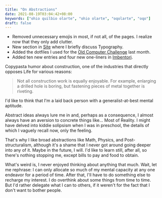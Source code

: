 ```yaml
---
title: "On Abstractions"
date: 2021-08-19T03:04:42+08:00
keywords: ["ohio quilbio olarte", "ohio olarte", "oqolarte", "oqo"]
draft: false
---
```

- Removed unnecessary emojis in most, if not all, of the pages.
I realize now that they only add clutter.
- New section in [Site](/site) where I briefly discuss Typography.
- Added the dotfiles I used for the [Old Computer Challenge](/old-computer) last
  month.
- Added ten new entries and four new one-liners in [Imbentori](/imbentori).

Copypasta humor about construction,
one of the industries that directly opposes Life for various reasons:
> Not all construction work is equally enjoyable.
For example, enlarging a drilled hole is boring,
but fastening pieces of metal together is riveting.

I'd like to think that I'm a laid back person
with a generalist-at-best mental aptitude.

Abstract ideas always lure me in
and, perhaps as a consequence,
I almost always have an aversion
to concrete things like... Most of Reality.
I might have delved into kiddie solipsism
when I was in preschool,
the details of which I vaguely recall now,
only the feeling.

That's why I like broad abstractions like Math, Physics, and Post-structuralism,
although it's a shame that I never got around
going deeper into any of it.
Maybe in the future, I will.
I'd like to learn still, after all,
so there's nothing stopping me,
except bills to pay and food to obtain.

What's weird is,
I never enjoyed thinking about anything that much.
Wait, let me rephrase:
I can only allocate so much of my mental capacity
at any one endeavor for a period of time.
After that, I'll have to do something else to recharge my interest.
I do overthink about some things from time to time.
But I'd rather delegate what I can to others,
if it weren't for the fact that I don't want to bother people.

